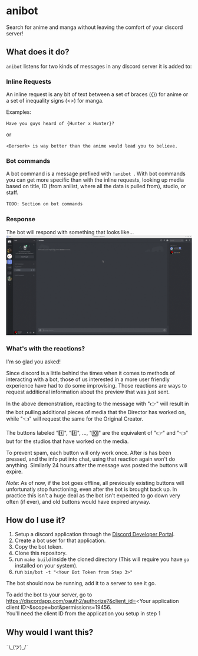 # anibot

Search for anime and manga without leaving the comfort of your discord server!

## What does it do?
`anibot` listens for two kinds of messages in any discord server it is added to:

### Inline Requests
An inline request is any bit of text between a set of braces ({}) for anime or a set of inequality signs (<>) for manga.

Examples:  
```
Have you guys heard of {Hunter x Hunter}?
```  
or  
```
<Berserk> is way better than the anime would lead you to believe.
```

### Bot commands
A bot command is a message prefixed with `!anibot `. With bot commands you can get more specific than with the inline requests, looking up media based on title, ID (from anilist, where all the data is pulled from), studio, or staff.

```bash
TODO: Section on bot commands
```

### Response

The bot will respond with something that looks like...
![Example](https://github.com/buckley-w-david/anibot/blob/54fbe5850baa2dabba214c1729dfebfb5b661653/assets/anibot.gif)

### What's with the reactions?

I'm so glad you asked!

Since discord is a little behind the times when it comes to methods of interacting with a bot, those of us interested in a more user friendly experience have had to do some improvising. Those reactions are ways to request additional information about the preview that was just sent.

In the above demonstration, reacting to the message with "👉" will result in the bot pulling additional pieces of media that the Director has worked on, while "👈" will request the same for the Original Creator.

The buttons labeled "1️⃣", "2️⃣", ..., "🔟" are the equivalent of "👉" and "👈" but for the studios that have worked on the media.

To prevent spam, each button will only work once. After is has been pressed, and the info put into chat, using that reaction again won't do anything. Similarly 24 hours after the message was posted the buttons will expire.

*Note*: As of now, if the bot goes offline, all previously existing buttons will unfortunatly stop functioning, even after the bot is brought back up. In practice this isn't a huge deal as the bot isn't expected to go down very often (if ever), and old buttons would have expired anyway.

## How do I use it?

1. Setup a discord application through the [Discord Developer Portal](https://discordapp.com/developers/applications/).
1. Create a bot user for that application.
1. Copy the bot token.
1. Clone this repository.
1. run `make build` inside the cloned directory (This will require you have `go` installed on your system).
1. run `bin/bot -t "<Your Bot Token from Step 3>"`

The bot should now be running, add it to a server to see it go.

To add the bot to your server, go to https://discordapp.com/oauth2/authorize?&client_id=<Your application client ID\>&scope=bot&permissions=19456.  
You'll need the client ID from the application you setup in step 1

## Why would I want this?

 ¯\\\_(ツ)\_/¯
